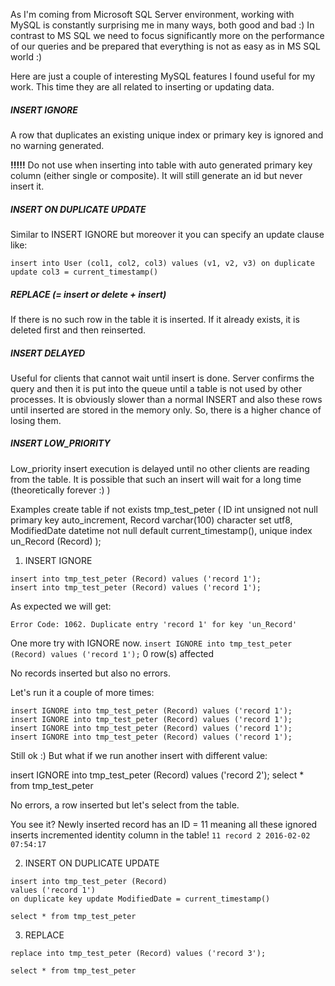 As I'm coming from Microsoft SQL Server environment, working with MySQL is constantly surprising me in many ways, both good and bad :) In contrast to MS SQL we need to focus significantly more on the performance of our queries and be prepared that everything is not as easy as in MS SQL world :)

Here are just a couple of interesting MySQL features I found useful for my work. This time they are all related to inserting or updating data.

##### INSERT IGNORE
A row that duplicates an existing unique index or primary key is ignored and no warning generated.

**!!!!!** Do not use when inserting into table with auto generated primary key column (either single or composite). It will still generate an id but never insert it.

##### INSERT ON DUPLICATE UPDATE
Similar to INSERT IGNORE but moreover it you can specify an update clause like:

`insert into User (col1, col2, col3) values (v1, v2, v3) on duplicate update col3 = current_timestamp()`

##### REPLACE (= insert or delete + insert)
If there is no such row in the table it is inserted. If it already exists, it is deleted first and then reinserted.

##### INSERT DELAYED
Useful for clients that cannot wait until insert is done. Server confirms the query and then it is put into the queue until a table is not used by other processes. It is obviously slower than a normal INSERT and also these rows until inserted are stored in the memory only. So, there is a higher chance of losing them.

##### INSERT LOW_PRIORITY
Low_priority insert execution is delayed until no other clients are reading from the table. It is possible that such an insert will wait for a long time (theoretically forever :) )

Examples
create table if not exists tmp_test_peter 
(
ID int unsigned not null primary key auto_increment,
Record varchar(100) character set utf8,
ModifiedDate datetime not null default current_timestamp(),
unique index un_Record (Record)
);



1) INSERT IGNORE
```
insert into tmp_test_peter (Record) values ('record 1');
insert into tmp_test_peter (Record) values ('record 1');
```

As expected we will get:

`Error Code: 1062. Duplicate entry 'record 1' for key 'un_Record'`

One more try with IGNORE now. 
`insert IGNORE into tmp_test_peter (Record) values ('record 1');`
0 row(s) affected

No records inserted but also no errors.



Let's run it a couple of more times:
```
insert IGNORE into tmp_test_peter (Record) values ('record 1');
insert IGNORE into tmp_test_peter (Record) values ('record 1');
insert IGNORE into tmp_test_peter (Record) values ('record 1');
insert IGNORE into tmp_test_peter (Record) values ('record 1');
```


Still ok :) But what if we run another insert with different value:

insert IGNORE into tmp_test_peter (Record) values ('record 2');
select * from tmp_test_peter

No errors, a row inserted but let's select from the table. 

You see it? Newly inserted record has an ID = 11 meaning all these ignored inserts incremented identity column in the table!
`11 record 2 2016-02-02 07:54:17`

2) INSERT ON DUPLICATE UPDATE
```
insert into tmp_test_peter (Record)
values ('record 1')
on duplicate key update ModifiedDate = current_timestamp()

select * from tmp_test_peter
```
3) REPLACE

```
replace into tmp_test_peter (Record) values ('record 3');

select * from tmp_test_peter
```
